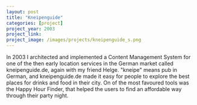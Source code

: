 ```yaml
---
layout: post
title: "Kneipenguide"
categories: [project]
project_year: 2003
project_link: 
project_image: /images/projects/kneipenguide_s.png
---
```


In 2003 I architected and implemented a Content Management System for one of the then early location services in the German market called kneipenguide.de, again with my friend Helge. "kneipe" means pub in German, and kneipenguide.de made it easy for people to explore the best places for drinks and food in their city. On of the most favoured tools was the Happy Hour Finder, that helped the users to find an affordable way through their party night.
